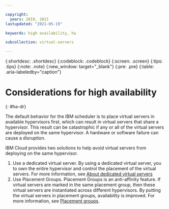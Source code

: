 ```yaml
---

copyright:
  years: 2019, 2021
lastupdated: "2021-05-19"

keywords: high availability, ha

subcollection: virtual-servers

---
```


{:shortdesc: .shortdesc}
{:codeblock: .codeblock}
{:screen: .screen}
{:tips: .tips}
{:note: .note}
{:new_window: target="_blank"}
{:pre: .pre}
{:table: .aria-labeledby="caption"}

# Considerations for high availability
{: #ha-dr}

The default behavior for the IBM scheduler is to place virtual servers in available hypervisors first, which can result in virtual servers that share a hypervisor. This result can be catastrophic if any or all of the virtual servers are deployed on the same hypervisor. A hardware or software failure can cause a disruption.

IBM Cloud provides two solutions to help avoid virtual servers from deploying on the same hypervisor.

1. Use a dedicated virtual server. By using a dedicated virtual server, you to own the entire hypervisor and control the placement of the virtual servers. For more information, see [About dedicated virtual servers](/docs/virtual-servers?topic=virtual-servers-dedicated-virtual-servers)
2. Use Placement Groups. Placement Groups is an anti-affinity feature. If virtual servers are marked in the same placement group, then these virtual servers are instantiated across different hypervisors. By putting the virtual servers in placement groups, availability is improved. For more information, see [Placement groups](/docs/virtual-servers?topic=virtual-servers-placement-groups).
